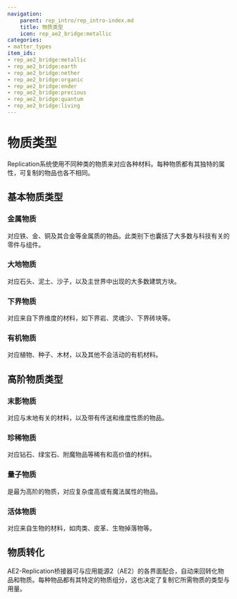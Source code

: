 ```yaml
---
navigation:
    parent: rep_intro/rep_intro-index.md
    title: 物质类型
    icon: rep_ae2_bridge:metallic
categories:
- matter_types
item_ids:
- rep_ae2_bridge:metallic
- rep_ae2_bridge:earth
- rep_ae2_bridge:nether
- rep_ae2_bridge:organic
- rep_ae2_bridge:ender
- rep_ae2_bridge:precious
- rep_ae2_bridge:quantum
- rep_ae2_bridge:living
---
```


# 物质类型

Replication系统使用不同种类的物质来对应各种材料。每种物质都有其独特的属性，可复制的物品也各不相同。

## 基本物质类型

<ItemGrid>
  <ItemIcon id="rep_ae2_bridge:metallic" />
  <ItemIcon id="rep_ae2_bridge:earth" />
  <ItemIcon id="rep_ae2_bridge:nether" />
  <ItemIcon id="rep_ae2_bridge:organic" />
  <ItemIcon id="rep_ae2_bridge:ender" />
  <ItemIcon id="rep_ae2_bridge:precious" />
  <ItemIcon id="rep_ae2_bridge:quantum" />
  <ItemIcon id="rep_ae2_bridge:living" />
</ItemGrid>

### 金属物质
<ItemLink id="rep_ae2_bridge:metallic" />对应铁、金、铜及其合金等金属质的物品。此类别下也囊括了大多数与科技有关的零件与组件。

### 大地物质
<ItemLink id="rep_ae2_bridge:earth" />对应石头、泥土、沙子，以及主世界中出现的大多数建筑方块。

### 下界物质
<ItemLink id="rep_ae2_bridge:nether" />对应来自下界维度的材料，如下界岩、灵魂沙、下界砖块等。

### 有机物质
<ItemLink id="rep_ae2_bridge:organic" />对应植物、种子、木材，以及其他不会活动的有机材料。

## 高阶物质类型

### 末影物质
<ItemLink id="rep_ae2_bridge:ender" />对应与末地有关的材料，以及带有传送和维度性质的物品。

### 珍稀物质
<ItemLink id="rep_ae2_bridge:precious" />对应钻石、绿宝石、附魔物品等稀有和高价值的材料。

### 量子物质
<ItemLink id="rep_ae2_bridge:quantum" />是最为高阶的物质，对应复杂度高或有魔法属性的物品。

### 活体物质
<ItemLink id="rep_ae2_bridge:living" />对应来自生物的材料，如肉类、皮革、生物掉落物等。

## 物质转化

AE2-Replication桥接器可与应用能源2（AE2）的各界面配合，自动来回转化物品和物质。每种物品都有其特定的物质组分，这也决定了复制它所需物质的类型与用量。